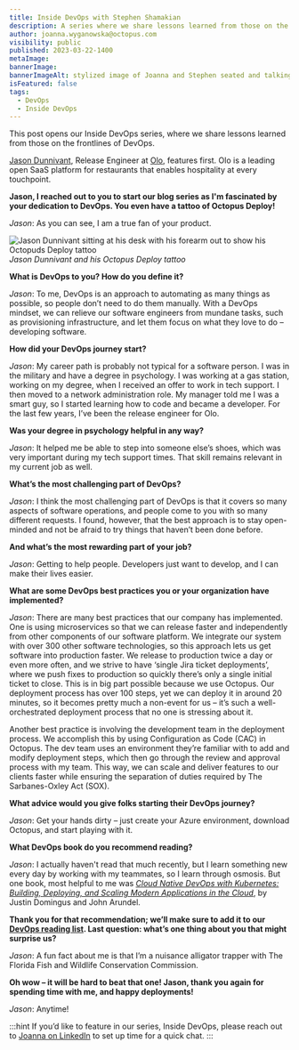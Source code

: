 ```yaml
---
title: Inside DevOps with Stephen Shamakian
description: A series where we share lessons learned from those on the frontlines of DevOps. Our next post features Stephen Shamakian, DevOps Senior Principal Engineer.
author: joanna.wyganowska@octopus.com
visibility: public
published: 2023-03-22-1400
metaImage: 
bannerImage: 
bannerImageAlt: stylized image of Joanna and Stephen seated and talking to each other with a speech bubble that says Inside DevOps
isFeatured: false
tags: 
  - DevOps
  - Inside DevOps
---
```


This post opens our Inside DevOps series, where we share lessons learned from those on the frontlines of DevOps. 

[Jason Dunnivant](https://www.linkedin.com/in/jasondunnivant/), Release Engineer at [Olo](https://www.olo.com/), features first. Olo is a leading open SaaS platform for restaurants that enables hospitality at every touchpoint.

**Jason, I reached out to you to start our blog series as I'm fascinated by your dedication to DevOps. You even have a tattoo of Octopus Deploy!**

*Jason*: As you can see, I am a true fan of your product.

![Jason Dunnivant sitting at his desk with his forearm out to show his Octopuds Deploy tattoo](photo-jason-dunnivant-x0.25.jpg "width=500")*Jason Dunnivant and his Octopus Deploy tattoo*

**What is DevOps to you? How do you define it?**

*Jason*: To me, DevOps is an approach to automating as many things as possible, so people don’t need to do them manually. With a DevOps mindset, we can relieve our software engineers from mundane tasks, such as provisioning infrastructure, and let them focus on what they love to do – developing software.

**How did your DevOps journey start?**

*Jason*: My career path is probably not typical for a software person. I was in the military and have a degree in psychology. I was working at a gas station, working on my degree, when I received an offer to work in tech support. I then moved to a network administration role. My manager told me I was a smart guy, so I started learning how to code and became a developer. For the last few years, I’ve been the release engineer for Olo.

**Was your degree in psychology helpful in any way?**

*Jason*: It helped me be able to step into someone else’s shoes, which was very important during my tech support times. That skill remains relevant in my current job as well.

**What’s the most challenging part of DevOps?**

*Jason*: I think the most challenging part of DevOps is that it covers so many aspects of software operations, and people come to you with so many different requests. I found, however, that the best approach is to stay open-minded and not be afraid to try things that haven’t been done before.

**And what’s the most rewarding part of your job?**

*Jason*: Getting to help people. Developers just want to develop, and I can make their lives easier.

**What are some DevOps best practices you or your organization have implemented?**

*Jason*: There are many best practices that our company has implemented. One is using microservices so that we can release faster and independently from other components of our software platform. We integrate our system with over 300 other software technologies, so this approach lets us get software into production faster. We release to production twice a day or even more often, and we strive to have ‘single Jira ticket deployments’, where we push fixes to production so quickly there’s only a single initial ticket to close. This is in big part possible because we use Octopus. Our deployment process has over 100 steps, yet we can deploy it in around 20 minutes, so it becomes pretty much a non-event for us – it’s such a well-orchestrated deployment process that no one is stressing about it. 

Another best practice is involving the development team in the deployment process. We accomplish this by using Configuration as Code (CAC) in Octopus. The dev team uses an environment they’re familiar with to add and modify deployment steps, which then go through the review and approval process with my team. This way, we can scale and deliver features to our clients faster while ensuring the separation of duties required by The Sarbanes-Oxley Act (SOX).

**What advice would you give folks starting their DevOps journey?**

*Jason*: Get your hands dirty – just create your Azure environment, download Octopus, and start playing with it.

**What DevOps book do you recommend reading?**

*Jason*: I actually haven't read that much recently, but I learn something new every day by working with my teammates, so I learn through osmosis. But one book, most helpful to me was [*Cloud Native DevOps with Kubernetes: Building, Deploying, and Scaling Modern Applications in the Cloud*](https://www.amazon.com/Cloud-Native-DevOps-Kubernetes-Applications/dp/1492040762), by Justin Domingus and John Arundel.

**Thank you for that recommendation; we’ll make sure to add it to our [DevOps reading list](https://octopus.com/devops/reading-list/). Last question: what’s one thing about you that might surprise us?**

*Jason*: A fun fact about me is that I’m a nuisance alligator trapper with The Florida Fish and Wildlife Conservation Commission.

**Oh wow – it will be hard to beat that one! Jason, thank you again for spending time with me, and happy deployments!**

*Jason*: Anytime!

:::hint
If you’d like to feature in our series, Inside DevOps, please reach out to [Joanna on LinkedIn](https://www.linkedin.com/in/joannawyganowska/) to set up time for a quick chat.
:::

